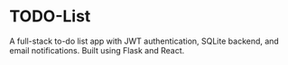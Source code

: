 # TODO-List
A full-stack to-do list app with JWT authentication, SQLite backend, and email notifications. Built using Flask and React.
